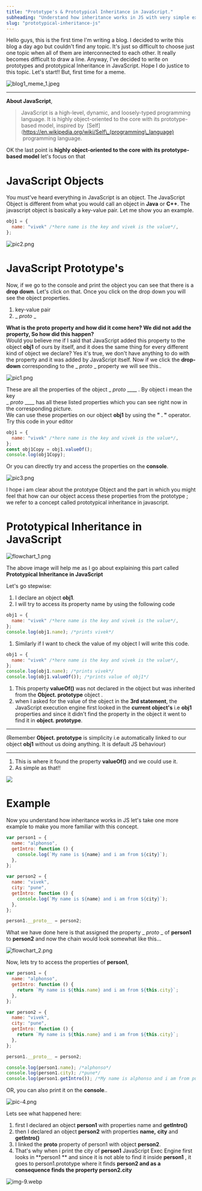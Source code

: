 ```yaml
---
title: "Prototype's & Prototypical Inheritance in JavaScript."
subheading: "Understand how inheritance works in JS with very simple examples."
slug: "prototypical-inheritance-js"
---
```


Hello guys, this is the first time I'm writing a blog. I decided to write this blog a day ago but couldn't find any topic. It's just so difficult to choose just one topic when all of them are interconnected to each other. It really becomes difficult to draw a line. Anyway, I've decided to write on prototypes and prototypical Inheritance in JavaScript. Hope I do justice to this topic. Let's start!! But, first time for a meme.

![blog1_meme_1.jpeg](../../../src/assets/blogs/prototypical-inheritance/img-1.jpeg)

---

**About JavaScript**,

> JavaScript is a high-level, dynamic, and loosely-typed programming language. It is highly object-oriented to the core with its prototype-based model, inspired by  \[Self\](https://en.wikipedia.org/wiki/Self\_(programming\_language)  programming language.

OK the last point is **highly object-oriented to the core with its prototype-based model** let's focus on that

# JavaScript Objects

You must've heard everything in JavaScript is an object. The JavaScript Object is different from what you would call an object in **Java** or **C++**. The javascript object is basically a key-value pair. Let me show you an example.

```javascript
obj1 = {
  name: "vivek" /*here name is the key and vivek is the value*/,
};
```

![pic2.png](../../../src/assets/blogs/prototypical-inheritance/img-2.png)

# JavaScript Prototype's

Now, if we go to the console and print the object you can see that there is a **drop down**. Let's click on that. Once you click on the drop down you will see the object properties.

1. key-value pair
2. \_ _proto_ \_

**What is the proto property and how did it come here? We did not add the property, So how did this happen?**  
Would you believe me if I said that JavaScript added this property to the object **obj1** of ours by itself, and it does the same thing for every different kind of object we declare? Yes it's true, we don't have anything to do with the property and it was added by JavaScript itself. Now if we click the **drop-down** corresponding to the \_ _proto_ \_ property we will see this..

![pic1.png](../../../src/assets/blogs/prototypical-inheritance/img-3.png)

These are all the properties of the object \_ _proto_ \_\_\_\_ . By object i mean the key  
\_ _proto_ \_\_\_\_ has all these listed properties which you can see right now in the corresponding picture.  
We can use these properties on our object **obj1** by using the **" . "** operator. Try this code in your editor

```javascript
obj1 = {
  name: "vivek" /*here name is the key and vivek is the value*/,
};
const obj1Copy = obj1.valueOf();
console.log(obj1Copy);
```

Or you can directly try and access the properties on the **console**.

![pic3.png](../../../src/assets/blogs/prototypical-inheritance/img-4.png)

I hope i am clear about the prototype Object and the part in which you might feel that how can our object access these properties from the prototype ; we refer to a concept called prototypical inheritance in javascript.

# Prototypical Inheritance in JavaScript

![flowchart_1.png](../../../src/assets/blogs/prototypical-inheritance/img-5.png)

The above image will help me as I go about explaining this part called **Prototypical Inheritance in JavaScript**

Let's go stepwise:

1. I declare an object **obj1**.
2. I will try to access its property name by using the following code

```javascript
obj1 = {
  name: "vivek" /*here name is the key and vivek is the value*/,
};
console.log(obj1.name); /*prints vivek*/
```

1. Similarly if I want to check the value of my object I will write this code.

```javascript
obj1 = {
  name: "vivek" /*here name is the key and vivek is the value*/,
};
console.log(obj1.name); /*prints vivek*/
console.log(obj1.valueOf()); /*prints value of obj1*/
```

1. This property **valueOf()** was not declared in the object but was inherited from the **Object. prototype** object .
2. when I asked for the value of the object in the **3rd statement**, the JavaScript execution engine first looked in the **current object's** i.e **obj1** properties and since it didn't find the property in the object it went to find it in **object. prototype**.

---

(Remember **Object. prototype** is simplicity i.e automatically linked to our object **obj1** without us doing anything. It is default JS behaviour)

---

1. This is where it found the property **valueOf()** and we could use it.
2. As simple as that!!

![](../../../src/assets/blogs/prototypical-inheritance/img-6.gif)

# Example

Now you understand how inheritance works in JS let's take one more example to make you more familiar with this concept.

```javascript
var person1 = {
  name: "alphonso",
  getIntro: function () {
    console.log(`My name is ${name} and i am from ${city}`);
  },
};

var person2 = {
  name: "vivek",
  city: "pune",
  getIntro: function () {
    console.log(`My name is ${name} and i am from ${city}`);
  },
};

person1.__proto__ = person2;
```

What we have done here is that assigned the property \_ _proto_ \_ of **person1** to **person2** and now the chain would look somewhat like this...

![flowchart_2.png](../../../src/assets/blogs/prototypical-inheritance/img-7.png)

Now, lets try to access the properties of **person1**,

```javascript
var person1 = {
  name: "alphonso",
  getIntro: function () {
    return `My name is ${this.name} and i am from ${this.city}`;
  },
};

var person2 = {
  name: "vivek",
  city: "pune",
  getIntro: function () {
    return `My name is ${this.name} and i am from ${this.city}`;
  },
};

person1.__proto__ = person2;

console.log(person1.name); /*alphonso*/
console.log(person1.city); /*pune*/
console.log(person1.getIntro()); /*My name is alphonso and i am from pune*/
```

OR, you can also print it on the **console**..

![pic-4.png](../../../src/assets/blogs/prototypical-inheritance/img-8.png)

Lets see what happened here:

1. first I declared an object **person1** with properties name and **getIntro()**
2. then I declared an object **person2** with properties **name,** **city** and **getIntro()**
3. I linked the **proto** property of person1 with object **person2**.
4. That's why when i print the city of **person1** JavaScript Exec Engine first looks in \*\*person1 \*\* and since it is not able to find it inside **person1** , it goes to person1.prototype where it finds **person2 and as a consequence finds the property person2.city**

![img-9.webp](../../../src/assets/blogs/prototypical-inheritance/img-9.webp)
